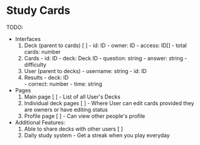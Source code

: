 # Study Cards

TODO: 
- Interfaces
    1. Deck (parent to cards) [ ]
      - id: ID
      - owner: ID 
      - access: ID[]
      - total cards: number
    2. Cards
      - id: ID
      - deck: Deck ID 
      - question: string
      - answer: string
      - difficulty
    3. User (parent to decks)
      - username: string
      - id: ID
    4. Results
      - deck: ID  
      - correct: number
      - time: string
- Pages
    1. Main page [ ]
      - List of all User's Decks
    2. Individual deck pages [ ]
      - Where User can edit cards provided they are owners or have editing status
    3. Profile page [ ]
      - Can view other people's profile
- Additional Features:
    1. Able to share decks with other users [ ]
    2. Daily study system
      - Get a streak when you play everyday
